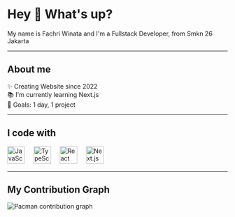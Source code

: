<h1 align="left">Hey 👋 What's up?</h1>

<p align="left">My name is Fachri Winata and I'm a Fullstack Developer, from Smkn 26 Jakarta</p>

---

<h2 align="left">About me</h2>

<p align="left">
✨ Creating Website since 2022<br>
📚 I'm currently learning Next.js<br>
🎯 Goals: 1 day, 1 project
</p>

---

<h2 align="left">I code with</h2>

<div align="left">
  <img src="https://cdn.jsdelivr.net/gh/devicons/devicon/icons/javascript/javascript-original.svg" height="40" alt="JavaScript" />
  <img width="12" />
  <img src="https://cdn.jsdelivr.net/gh/devicons/devicon/icons/typescript/typescript-original.svg" height="40" alt="TypeScript" />
  <img width="12" />
  <img src="https://cdn.jsdelivr.net/gh/devicons/devicon/icons/react/react-original.svg" height="40" alt="React" />
  <img width="12" />
  <img src="https://cdn.jsdelivr.net/gh/devicons/devicon/icons/nextjs/nextjs-original.svg" height="40" alt="Next.js" />
</div>

---

<h2 align="left">My Contribution Graph</h2>

<p align="left">
  <picture>
    <source media="(prefers-color-scheme: dark)" srcset="https://raw.githubusercontent.com/Xxdrocks/Xxdrocks/output/pacman-contribution-graph-dark.svg">
    <source media="(prefers-color-scheme: light)" srcset="https://raw.githubusercontent.com/Xxdrocks/Xxdrocks/output/pacman-contribution-graph.svg">
    <img alt="Pacman contribution graph" src="https://raw.githubusercontent.com/Xxdrocks/Xxdrocks/output/pacman-contribution-graph.svg">
  </picture>
</p>
